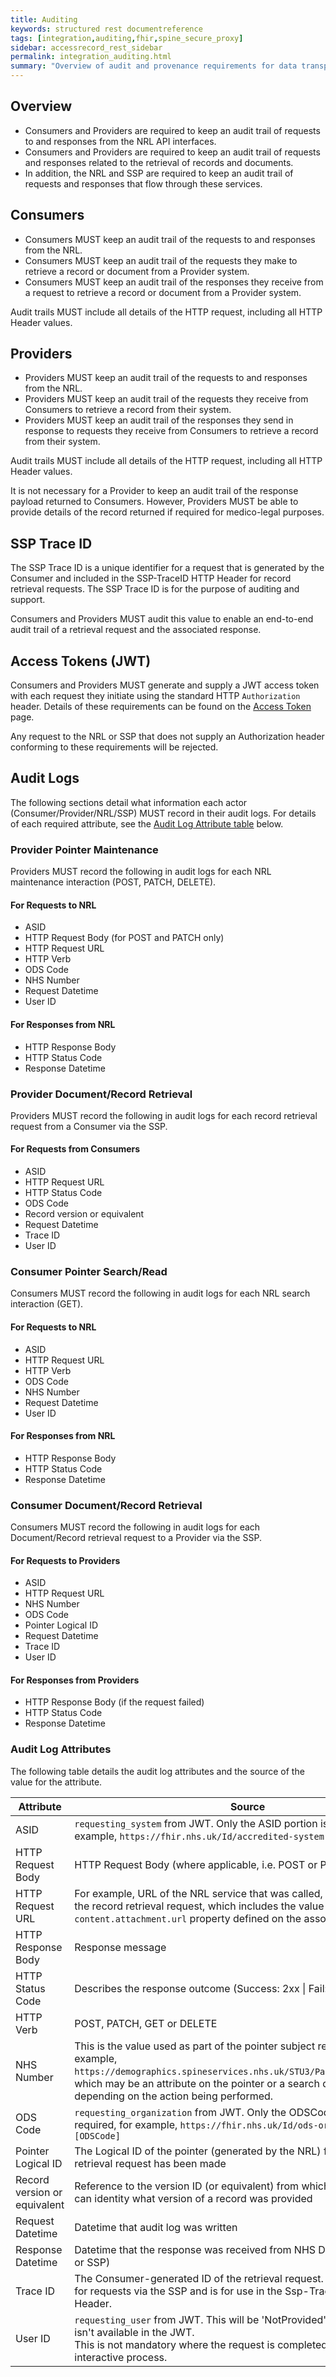 ```yaml
---
title: Auditing
keywords: structured rest documentreference
tags: [integration,auditing,fhir,spine_secure_proxy]
sidebar: accessrecord_rest_sidebar
permalink: integration_auditing.html
summary: "Overview of audit and provenance requirements for data transported over NRL FHIR and SSP interfaces."
---
```


## Overview

* Consumers and Providers are required to keep an audit trail of requests to and responses from the NRL API interfaces.
* Consumers and Providers are required to keep an audit trail of requests and responses related to the retrieval of records and documents.
* In addition, the NRL and SSP are required to keep an audit trail of requests and responses that flow through these services.

## Consumers

* Consumers MUST keep an audit trail of the requests to and responses from the NRL.
* Consumers MUST keep an audit trail of the requests they make to retrieve a record or document from a Provider system.
* Consumers MUST keep an audit trail of the responses they receive from a request to retrieve a record or document from a Provider system.

Audit trails MUST include all details of the HTTP request, including all HTTP Header values.

## Providers

* Providers MUST keep an audit trail of the requests to and responses from the NRL.
* Providers MUST keep an audit trail of the requests they receive from Consumers to retrieve a record from their system.
* Providers MUST keep an audit trail of the responses they send in response to requests they receive from Consumers to retrieve a record from their system.

Audit trails MUST include all details of the HTTP request, including all HTTP Header values.

It is not necessary for a Provider to keep an audit trail of the response payload returned to Consumers. However, Providers MUST be able to provide details of the record returned if required for medico-legal purposes.

## SSP Trace ID

The SSP Trace ID is a unique identifier for a request that is generated by the Consumer and included in the SSP-TraceID HTTP Header for record retrieval requests. The SSP Trace ID is for the purpose of auditing and support.

Consumers and Providers MUST audit this value to enable an end-to-end audit trail of a retrieval request and the associated response. 

## Access Tokens (JWT)

Consumers and Providers MUST generate and supply a JWT access token with each request they initiate using the standard HTTP `Authorization` header. Details of these requirements can be found on the [Access Token](integration_access_tokens_JWT.html) page. 

Any request to the NRL or SSP that does not supply an Authorization header conforming to these requirements will be rejected.

## Audit Logs

The following sections detail what information each actor (Consumer/Provider/NRL/SSP) MUST record in their audit logs. For details of each required attribute, see the [Audit Log Attribute table](#audit-log-attributes) below.

### Provider Pointer Maintenance

Providers MUST record the following in audit logs for each NRL maintenance interaction (POST, PATCH, DELETE).

#### For Requests to NRL

- ASID
- HTTP Request Body (for POST and PATCH only)
- HTTP Request URL
- HTTP Verb
- ODS Code
- NHS Number
- Request Datetime
- User ID

#### For Responses from NRL

- HTTP Response Body
- HTTP Status Code
- Response Datetime

### Provider Document/Record Retrieval

Providers MUST record the following in audit logs for each record retrieval request from a Consumer via the SSP.

#### For Requests from Consumers

- ASID
- HTTP Request URL
- HTTP Status Code
- ODS Code
- Record version or equivalent
- Request Datetime
- Trace ID
- User ID

### Consumer Pointer Search/Read

Consumers MUST record the following in audit logs for each NRL search interaction (GET).

#### For Requests to NRL

- ASID
- HTTP Request URL
- HTTP Verb
- ODS Code
- NHS Number
- Request Datetime
- User ID

#### For Responses from NRL

- HTTP Response Body
- HTTP Status Code
- Response Datetime

### Consumer Document/Record Retrieval

Consumers MUST record the following in audit logs for each Document/Record retrieval request to a Provider via the SSP.

#### For Requests to Providers

- ASID
- HTTP Request URL
- NHS Number
- ODS Code
- Pointer Logical ID
- Request Datetime
- Trace ID
- User ID

#### For Responses from Providers

- HTTP Response Body (if the request failed)
- HTTP Status Code
- Response Datetime

### Audit Log Attributes

The following table details the audit log attributes and the source of the value for the attribute.

| Attribute | Source |
| -------- | ----------------------------------------------------------- |
| ASID | `requesting_system` from JWT. Only the ASID portion is required, for example, `https://fhir.nhs.uk/Id/accredited-system\|[ASID]` |
| HTTP Request Body | HTTP Request Body (where applicable, i.e. POST or PATCH) | 
| HTTP Request URL | For example, URL of the NRL service that was called, or the URL used for the record retrieval request, which includes the value of the `content.attachment.url` property defined on the associated NRL pointer. |
| HTTP Response Body | Response message |
| HTTP Status Code | Describes the response outcome (Success: 2xx \| Fail: 4xx or 5xx) |
| HTTP Verb | POST, PATCH, GET or DELETE |
| NHS Number | This is the value used as part of the pointer subject reference (for example, `https://demographics.spineservices.nhs.uk/STU3/Patient/[NHS_Number]`) which may be an attribute on the pointer or a search query parameter depending on the action being performed. |
| ODS Code | `requesting_organization` from JWT. Only the ODSCode portion is required, for example, `https://fhir.nhs.uk/Id/ods-organization-code\|[ODSCode]` |
| Pointer Logical ID | The Logical ID of the pointer (generated by the NRL) from which the retrieval request has been made |
| Record version or equivalent | Reference to the version ID (or equivalent) from which the NRL Provider can identity what version of a record was provided |
| Request Datetime | Datetime that audit log was written |
| Response Datetime | Datetime that the response was received from NHS Digital service (NRL or SSP) |
| Trace ID | The Consumer-generated ID of the retrieval request. This is only used for requests via the SSP and is for use in the Ssp-TraceID HTTP Request Header. |
| User ID | `requesting_user` from JWT. This will be 'NotProvided' if `requesting_user` isn't available in the JWT.<br>This is not mandatory where the request is completed as a non-interactive process. |
